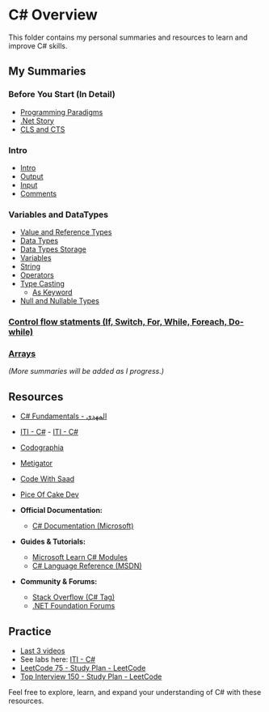 # C# Overview

This folder contains my personal summaries and resources to learn and improve C# skills.

## My Summaries
### Before You Start (In Detail)
- [Programming Paradigms](https://share.note.sx/gen1vspf#HXSSBTTf8CXTjxSkWUYI1RD2uztud47bOgLpCu04zNU)
- [.Net Story](https://share.note.sx/eehbb9vy#dCzfwMbmknPrBqiuphXpybtc8SxpPxOU1/ywNT8tKhc)
- [CLS and CTS](https://share.note.sx/rbriowcx#QKQt2sYIz1vhbm//CZT9ORp7Tk1K1OrJaeFuwetew/I)

### Intro
- [Intro](https://share.note.sx/rmkza1md#Zs3f04SdSQJ6DyZ4yNiSAvYyEFJCmbkr+/oQFY8mijY)
- [Output](https://share.note.sx/ak10p20f#/D/dcw3R0THfO5sq+BkDj26zWgndLQGZYF2Wq+rwoz8)
- [Input](https://share.note.sx/k2gpfo5v#csDRwfuv05++U1TDryoPlG6F+VhR5zvl384MppCiWUE)
- [Comments](https://share.note.sx/tle73pra#ztovBOGjfqzd1m274zl9l6+CouJgnlt8V0jtZc9iJoc)

### Variables and DataTypes
- [Value and Reference Types](https://share.note.sx/twttbp49#x0RB8d5NpIJISYZsoBaXbDhLqifqEwDgR/pfTmMfaUo)
- [Data Types](https://share.note.sx/jc5k75u0#s5DYMs0WbpZQGD04kDrtgJ9b+dBGKrxSGFZ7fivW6qo)
- [Data Types Storage](https://share.note.sx/vvwt11gj#bt2dOr8AVUQDp2xwuyD1f9xyFgF5wk59Uik7dKsPZR0)
- [Variables](https://share.note.sx/pxvnsoxn#j1NQ/iWf+9Ji8/kdOt3FSlJDPajGJpu57AHYr0ZnmEU)
- [String](https://share.note.sx/sscnzkz6#C6GF5cww+VEgvyU01Vw9FatGxeTlRtFR5MRhzfLthI8)
- [Operators](https://share.note.sx/b0w79h6h#a83U4UKqbSlb1KWLfX0Y5qf1YadVjEWZUKUrKCw8ANo)
- [Type Casting](https://share.note.sx/mw41tq6s#tuXH2cqRFppZEnId8AqHqRrVqF4wZQcjU+Ec/vLFjbU)
  - [As Keyword](https://share.note.sx/8lf69p1y#7qLmn9LfDZZM4xIBJsmMtyn9FMWIhjJ5cXyA276B83k)
- [Null and Nullable Types](https://share.note.sx/cnr2b975#rbJDqEcbj/ckgsGrR+Df57VStQ34vpLo1n9Et2tKY50)

### [Control flow statments (If, Switch, For, While, Foreach, Do-while)](https://share.note.sx/pap1wffx#Bi6XRLhAeeks6ENuxylHE8kOTEG2+J3PXMChIoK5bIk)

### [Arrays](https://share.note.sx/7p3sswxw#PGaR4+GEMG1hEDNyixDHfAThWasghChPIo4wppxB29M)
*(More summaries will be added as I progress.)*

## Resources
- [C# Fundamentals - المهدي](https://www.youtube.com/playlist?list=PLsV97AQt78NT0H8J71qe7edwRpAirfqOI)
- [ITI - C#](https://drive.google.com/drive/folders/1EEY9r2-uoWocQBX4HGm2CDyMBOTMKUaI) - [ITI - C#](https://mega.nz/folder/vVBUkKTL#Eb7lSZCiEr2cnpElH76A9Q/folder/aUREGLLC)
- [Codographia](https://www.youtube.com/playlist?list=PLX1bW_GeBRhCU9l7examhVrARmXHHRrLR)
- [Metigator](https://www.youtube.com/playlist?list=PL4n1Qos4Tb6SWPbJNpiznp-Ok4A8J_23l)
- [Code With Saad](https://www.youtube.com/playlist?list=PLZyQU-WOzZF1XNjL5mIqSv0HFnAlfQ8KQ)
- [Pice Of Cake Dev](https://www.youtube.com/playlist?list=PLfHpC6JZ316dbrFn-jAwMBZwMqkcAabWB)

- **Official Documentation:**  
  - [C# Documentation (Microsoft)](https://docs.microsoft.com/dotnet/csharp/)
  
- **Guides & Tutorials:**  
  - [Microsoft Learn C# Modules](https://docs.microsoft.com/learn/browse/?products=dotnet)  
  - [C# Language Reference (MSDN)](https://docs.microsoft.com/dotnet/csharp/language-reference/)

- **Community & Forums:**  
  - [Stack Overflow (C# Tag)](https://stackoverflow.com/questions/tagged/c%23)  
  - [.NET Foundation Forums](https://forums.dotnetfoundation.org/)

## Practice
- [Last 3 videos](https://www.youtube.com/playlist?list=PLfHpC6JZ316dbrFn-jAwMBZwMqkcAabWB)
- See labs here: [ITI - C#](https://drive.google.com/drive/folders/1EEY9r2-uoWocQBX4HGm2CDyMBOTMKUaI)
- [LeetCode 75 - Study Plan - LeetCode](https://leetcode.com/studyplan/leetcode-75/)
- [Top Interview 150 - Study Plan - LeetCode](https://leetcode.com/studyplan/top-interview-150/)

Feel free to explore, learn, and expand your understanding of C# with these resources.
